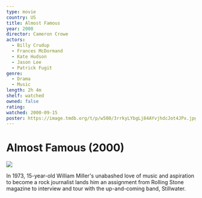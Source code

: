 ```yaml
---
type: movie
country: US
title: Almost Famous
year: 2000
director: Cameron Crowe
actors:
  - Billy Crudup
  - Frances McDormand
  - Kate Hudson
  - Jason Lee
  - Patrick Fugit
genre:
  - Drama
  - Music
length: 2h 4m
shelf: watched
owned: false
rating:
watched: 2000-09-15
poster: https://image.tmdb.org/t/p/w500/3rrkyLYbgLj84AYvjhdcJot4JPx.jpg
---
```


# Almost Famous (2000)

![](https://image.tmdb.org/t/p/w500/3rrkyLYbgLj84AYvjhdcJot4JPx.jpg)

In 1973, 15-year-old William Miller's unabashed love of music and aspiration to become a rock journalist lands him an assignment from Rolling Stone magazine to interview and tour with the up-and-coming band, Stillwater.